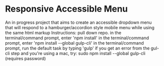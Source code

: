 # Responsive Accessible Menu
An in progress project that aims to create an accessible dropdown menu that will respond to a hamburger/accordion style mobile menu while using the same html markup
Instructions:
pull down repo. 
in the terminal/command prompt, enter 'npm install'
in the terminal/command prompt, enter 'npm install --global gulp-cli'
in the terminal/command prompt, run the default task by typing 'gulp'
if you get an error from the gul-cli step and you're using a mac, try: 
sudo npm install --global gulp-cli
(requires password)
